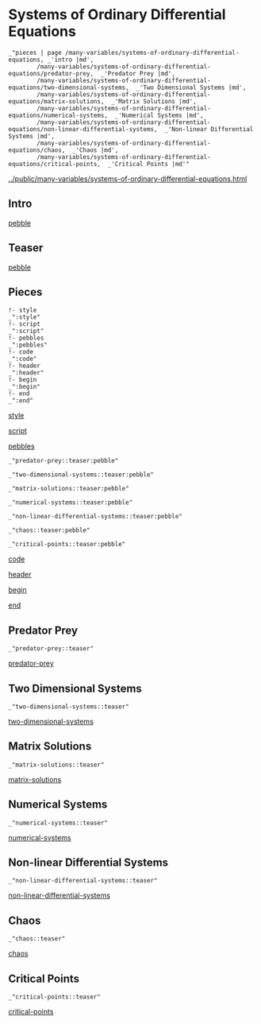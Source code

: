# Systems of Ordinary Differential Equations

    _"pieces | page /many-variables/systems-of-ordinary-differential-equations, _'intro |md',
            /many-variables/systems-of-ordinary-differential-equations/predator-prey,  _'Predator Prey |md',
            /many-variables/systems-of-ordinary-differential-equations/two-dimensional-systems,  _'Two Dimensional Systems |md',
            /many-variables/systems-of-ordinary-differential-equations/matrix-solutions,  _'Matrix Solutions |md',
            /many-variables/systems-of-ordinary-differential-equations/numerical-systems,  _'Numerical Systems |md',
            /many-variables/systems-of-ordinary-differential-equations/non-linear-differential-systems,  _'Non-linear Differential Systems |md',
            /many-variables/systems-of-ordinary-differential-equations/chaos,  _'Chaos |md',
            /many-variables/systems-of-ordinary-differential-equations/critical-points,  _'Critical Points |md'"

[../public/many-variables/systems-of-ordinary-differential-equations.html](# "save:")


## Intro

[pebble]()

## Teaser

[pebble]()

## Pieces

    !- style
    _":style"
    !- script
    _":script"
    !- pebbles
    _":pebbles"
    !- code
    _":code"
    !- header
    _":header"
    !- begin
    _":begin"
    !- end
    _":end"

[style]() 

[script]()

[pebbles]()

    _"predator-prey::teaser:pebble"

    _"two-dimensional-systems::teaser:pebble"

    _"matrix-solutions::teaser:pebble"

    _"numerical-systems::teaser:pebble"

    _"non-linear-differential-systems::teaser:pebble"

    _"chaos::teaser:pebble"

    _"critical-points::teaser:pebble"


[code]()



[header]()

[begin]()

[end]()

## Predator Prey

    _"predator-prey::teaser"


[predator-prey](pages/many-variables_systems-of-ordinary-differential-equations_predator-prey.md "load:")

## Two Dimensional Systems

    _"two-dimensional-systems::teaser"


[two-dimensional-systems](pages/many-variables_systems-of-ordinary-differential-equations_two-dimensional-systems.md "load:")

## Matrix Solutions

    _"matrix-solutions::teaser"


[matrix-solutions](pages/many-variables_systems-of-ordinary-differential-equations_matrix-solutions.md "load:")

## Numerical Systems

    _"numerical-systems::teaser"


[numerical-systems](pages/many-variables_systems-of-ordinary-differential-equations_numerical-systems.md "load:")

## Non-linear Differential Systems

    _"non-linear-differential-systems::teaser"


[non-linear-differential-systems](pages/many-variables_systems-of-ordinary-differential-equations_non-linear-differential-systems.md "load:")

## Chaos

    _"chaos::teaser"


[chaos](pages/many-variables_systems-of-ordinary-differential-equations_chaos.md "load:")

## Critical Points

    _"critical-points::teaser"


[critical-points](pages/many-variables_systems-of-ordinary-differential-equations_critical-points.md "load:")